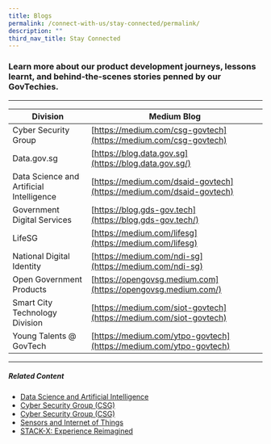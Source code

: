 ```yaml
---
title: Blogs
permalink: /connect-with-us/stay-connected/permalink/
description: ""
third_nav_title: Stay Connected
---
```

### Learn more about our product development journeys, lessons learnt, and behind-the-scenes stories penned by our GovTechies.

* * *

| Division | Medium Blog |
| --- | --- |
| Cyber Security Group | [https://medium.com/csg-govtech](https://medium.com/csg-govtech) |
| Data.gov.sg | [https://blog.data.gov.sg](https://blog.data.gov.sg/) |
| Data Science and Artificial Intelligence | [https://medium.com/dsaid-govtech](https://medium.com/dsaid-govtech) |
| Government Digital Services | [https://blog.gds-gov.tech](https://blog.gds-gov.tech/) |
| LifeSG | [https://medium.com/lifesg](https://medium.com/lifesg) |
| National Digital Identity | [https://medium.com/ndi-sg](https://medium.com/ndi-sg) |
| Open Government Products | [https://opengovsg.medium.com](https://opengovsg.medium.com/) |
| Smart City Technology Division | [https://medium.com/siot-govtech](https://medium.com/siot-govtech) |
| Young Talents @ GovTech | [https://medium.com/ytpo-govtech](https://medium.com/ytpo-govtech) |

* * *

##### **Related Content**

*   [Data Science and Artificial Intelligence](https://www.tech.gov.sg/capability-centre-dsaid?utm_medium=recommender_0&utm_source=aHR0cHM6Ly93d3cudGVjaC5nb3Yuc2cvbWVkaWEvYmxvZ3MvbGlzdGluZw==&utm_content=aHR0cHM6Ly93d3cudGVjaC5nb3Yuc2cvY2FwYWJpbGl0eS1jZW50cmUtZHNhaWQ=)
*   [Cyber Security Group (CSG)](https://www.tech.gov.sg/cyber-security-group?utm_medium=recommender_1&utm_source=aHR0cHM6Ly93d3cudGVjaC5nb3Yuc2cvbWVkaWEvYmxvZ3MvbGlzdGluZw==&utm_content=aHR0cHM6Ly93d3cudGVjaC5nb3Yuc2cvY3liZXItc2VjdXJpdHktZ3JvdXA=)
*   [Cyber Security Group (CSG)](https://www.tech.gov.sg/products-and-services/cyber-security-group/?utm_medium=recommender_2&utm_source=aHR0cHM6Ly93d3cudGVjaC5nb3Yuc2cvbWVkaWEvYmxvZ3MvbGlzdGluZw==&utm_content=aHR0cHM6Ly93d3cudGVjaC5nb3Yuc2cvcHJvZHVjdHMtYW5kLXNlcnZpY2VzL2N5YmVyLXNlY3VyaXR5LWdyb3VwLw==)
*   [Sensors and Internet of Things](https://www.tech.gov.sg/capability-centre-siot?utm_medium=recommender_3&utm_source=aHR0cHM6Ly93d3cudGVjaC5nb3Yuc2cvbWVkaWEvYmxvZ3MvbGlzdGluZw==&utm_content=aHR0cHM6Ly93d3cudGVjaC5nb3Yuc2cvY2FwYWJpbGl0eS1jZW50cmUtc2lvdA==)
*   [STACK-X: Experience Reimagined](https://www.tech.gov.sg/media/events/stackx-experience-reimagined?utm_medium=recommender_4&utm_source=aHR0cHM6Ly93d3cudGVjaC5nb3Yuc2cvbWVkaWEvYmxvZ3MvbGlzdGluZw==&utm_content=aHR0cHM6Ly93d3cudGVjaC5nb3Yuc2cvbWVkaWEvZXZlbnRzL3N0YWNreC1leHBlcmllbmNlLXJlaW1hZ2luZWQ=)

[](mailto:?Subject=GovTech%20Medium%20Blogs&Body=%20https://www.tech.gov.sg/media/blogs/listing)

[](http://www.facebook.com/sharer.php?u=https://www.tech.gov.sg/media/blogs/listing)

[](https://www.linkedin.com/sharing/share-offsite/?url=https://www.tech.gov.sg/media/blogs/listing&title=GovTech%20Medium%20Blogs)